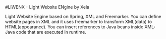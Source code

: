 #LIWENX - LIght Website ENgine by Xela

Light Website Engine based on Spring, XML and Freemarker. You can define website pages in XML and it uses freemarker to transform XML(data) to HTML(appearance). You can insert references to Java beans inside XML: Java code that are executed in runtime.